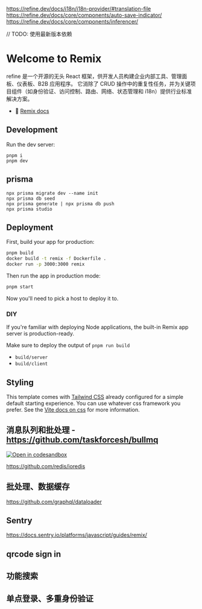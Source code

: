 https://refine.dev/docs/i18n/i18n-provider/#translation-file
https://refine.dev/docs/core/components/auto-save-indicator/
https://refine.dev/docs/core/components/inferencer/

// TODO: 使用最新版本依赖

# Welcome to Remix

refine 是一个开源的无头 React 框架，供开发人员构建企业内部工具、管理面板、仪表板、B2B 应用程序。
它消除了 CRUD 操作中的重复性任务，并为关键项目组件（如身份验证、访问控制、路由、网络、状态管理和 i18n）提供行业标准解决方案。

- 📖 [Remix docs](https://remix.run/docs)

## Development

Run the dev server:

```shellscript
pnpm i
pnpm dev
```

## prisma

```shellscript
npx prisma migrate dev --name init
npx prisma db seed
npx prisma generate | npx prisma db push
npx prisma studio
```

## Deployment

First, build your app for production:

```sh
pnpm build
docker build -t remix -f Dockerfile .
docker run -p 3000:3000 remix
```

Then run the app in production mode:

```sh
pnpm start
```

Now you'll need to pick a host to deploy it to.

### DIY

If you're familiar with deploying Node applications, the built-in Remix app server is production-ready.

Make sure to deploy the output of `pnpm run build`

- `build/server`
- `build/client`

## Styling

This template comes with [Tailwind CSS](https://tailwindcss.com/) already configured for a simple default starting experience. You can use whatever css framework you prefer. See the [Vite docs on css](https://vitejs.dev/guide/features.html#css) for more information.

## 消息队列和批处理 - https://github.com/taskforcesh/bullmq

[![Open in codesandbox](https://codesandbox.io/static/img/play-codesandbox.svg)](https://codesandbox.io/s/github/remix-run/examples/tree/main/bullmq-task-queue)

https://github.com/redis/ioredis

## 批处理、数据缓存

https://github.com/graphql/dataloader

## Sentry

https://docs.sentry.io/platforms/javascript/guides/remix/

## qrcode sign in

## 功能搜索

## 单点登录、多重身份验证
